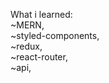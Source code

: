 What i learned:<br/>
~MERN,<br/>
~styled-components,<br/>
~redux,<br/>
~react-router,<br/>
~api,<br/>
